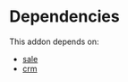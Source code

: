 # Dependencies

This addon depends on:

- [sale](../../odoo-bringout-oca-ocb-sale)
- [crm](../../odoo-bringout-oca-ocb-crm)
